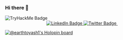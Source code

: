 ### Hi there 👋 
<img src="https://tryhackme-badges.s3.amazonaws.com/Scott.Lang.png" alt="TryHackMe Badge">
<div id="badges" align="center">
  <a href="https://www.linkedin.com/in/earthtoyash">
    <img src="https://img.shields.io/badge/LinkedIn-blue?style=for-the-badge&logo=linkedin&logoColor=white" alt="LinkedIn Badge"/>
  </a>
  <a href="https://www.twitter.com/earthtoyash">
    <img src="https://img.shields.io/badge/Twitter-blue?style=for-the-badge&logo=twitter&logoColor=white" alt="Twitter Badge"/>
  </a>
  <img src="https://komarev.com/ghpvc/?username=earthtoyash&style=flat-square&color=red" alt=""/>
</div>

[![@earthtoyash1's Holopin board](https://holopin.io/api/user/board?user=earthtoyash1)](https://holopin.io/@earthtoyash1)
